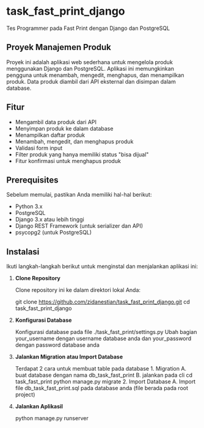 # task_fast_print_django
Tes Programmer pada Fast Print dengan Django dan PostgreSQL

## Proyek Manajemen Produk

Proyek ini adalah aplikasi web sederhana untuk mengelola produk menggunakan Django dan PostgreSQL. Aplikasi ini memungkinkan pengguna untuk menambah, mengedit, menghapus, dan menampilkan produk. Data produk diambil dari API eksternal dan disimpan dalam database.

## Fitur

- Mengambil data produk dari API
- Menyimpan produk ke dalam database
- Menampilkan daftar produk
- Menambah, mengedit, dan menghapus produk
- Validasi form input
- Filter produk yang hanya memiliki status "bisa dijual"
- Fitur konfirmasi untuk menghapus produk

## Prerequisites

Sebelum memulai, pastikan Anda memiliki hal-hal berikut:

- Python 3.x
- PostgreSQL
- Django 3.x atau lebih tinggi
- Django REST Framework (untuk serializer dan API)
- psycopg2 (untuk PostgreSQL)

## Instalasi

Ikuti langkah-langkah berikut untuk menginstal dan menjalankan aplikasi ini:

1. **Clone Repository**

   Clone repository ini ke dalam direktori lokal Anda:
   
   git clone https://github.com/zidanestian/task_fast_print_django.git
   cd task_fast_print_django

2. **Konfigurasi Database**

    Konfigurasi database pada file ./task_fast_print/settings.py
    Ubah bagian your_username dengan username database anda dan your_password dengan password database anda
    
3. **Jalankan Migration atau Import Database**

    Terdapat 2 cara untuk membuat table pada database
        1. Migration
            A. buat database dengan nama db_task_fast_print
            B. jalankan pada cli 
                cd task_fast_print
                python manage.py migrate
        2. Import Database
            A. Import file db_task_fast_print.sql pada database anda (file berada pada root project)

4. **Jalankan AplikasiI**

    python manage.py runserver